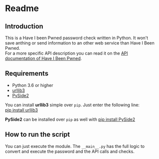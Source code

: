 # Readme

## Introduction
This is a Have I been Pwned password check written in Python. It won't save anthing or send information to an other web service than Have I Been Pwned.  
For a more specific API description you can read it on the [API documentation of Have I Been Pwned](https://haveibeenpwned.com/API/v2#PwnedPasswords).

## Requirements
- Python 3.6 or higher
- [urllib3](https://urllib3.readthedocs.io/en/latest/index.html#installing)
- [PySide2](https://wiki.qt.io/Qt_for_Python)

You can install **urllib3** simple over `pip`. Just enter the following line:  
[pip install urllib3](https://pypi.org/project/urllib3/)

**PySide2** can be installed over `pip` as well with [pip install PySide2](https://pypi.org/project/PySide2/)

## How to run the script
You can just execute the module. The `__main__.py` has the full logic to convert and execute the password and the API calls and checks.
